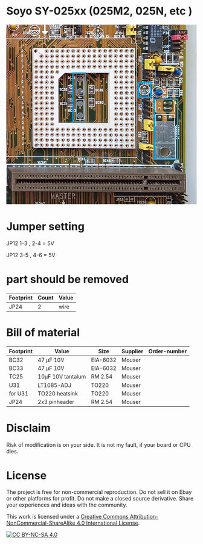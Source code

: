 # Soyo SY-025xx (025M2, 025N, etc )

![pictures](https://github.com/matt1187/3.3V-adventure/blob/main/Soyo_SY-025x2/sy-025m2.jpg)


# Jumper setting
JP12 1-3 , 2-4 = 5V  

JP12 3-5 , 4-6 = 5V

# part should be removed
|Footprint|Count|Value|
|------|----|-----|
|JP24|2|wire|



# Bill of material


|Footprint|Value|Size|Supplier|Order-number|
|--------------|-----|-----|-------|-----------------|
|BC32| 47 µF 10V | EIA-6032 |Mouser||
|BC33| 47 µF 10V | EIA-6032 |Mouser||
|TC25| 10µF 10V tantalum |RM 2.54 |Mouser||
|U31|LT1085-ADJ|TO220|Mouser||
|for U31|TO220 heatsink|TO220|Mouser||
|JP24|2x3 pinheader|RM 2.54|Mouser||





# Disclaim
Risk of modification is on your side.  It is not my fault, if your board or CPU dies.


# License
The project is free for non-commercial reproduction. Do not sell it on Ebay or other platforms for profit. Do not make a closed source derivative. Share your experiences and ideas with the community.

This work is licensed under a [Creative Commons Attribution-NonCommercial-ShareAlike 4.0 International License][cc-by-nc-sa].

[![CC BY-NC-SA 4.0][cc-by-nc-sa-image]][cc-by-nc-sa]

[cc-by-nc-sa]: http://creativecommons.org/licenses/by-nc-sa/4.0/
[cc-by-nc-sa-image]: https://licensebuttons.net/l/by-nc-sa/4.0/88x31.png
